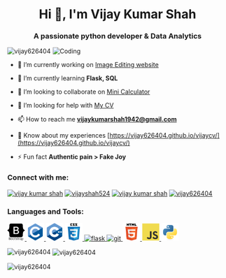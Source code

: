 

<h1 align="center">Hi 👋, I'm Vijay Kumar Shah</h1>
<h3 align="center">A passionate python developer & Data Analytics</h3>
<img align="right" alt="Coding" width="400" src="https://media.tenor.com/rePDfDWO3XoAAAAd/hacking.gif">

<p align="left"> <img src="https://komarev.com/ghpvc/?username=vijay626404&label=Profile%20views&color=0e75b6&style=flat" alt="vijay626404" /> </p>

- 🔭 I’m currently working on [Image Editing website](https://onetwofourimage.onrender.com)

- 🌱 I’m currently learning **Flask, SQL**

- 👯 I’m looking to collaborate on [Mini Calculator](https://minicalculator.onrender.com)

- 🤝 I’m looking for help with [My CV](vijay626404.github.io/vijaycv/)

- 📫 How to reach me **vijaykumarshah1942@gmail.com**

- 📄 Know about my experiences [https://vijay626404.github.io/vijaycv/](https://vijay626404.github.io/vijaycv/)

- ⚡ Fun fact **Authentic pain > Fake Joy**

<h3 align="left">Connect with me:</h3>
<p align="left">
<a href="https://linkedin.com/in/vijay kumar shah" target="blank"><img align="center" src="https://raw.githubusercontent.com/rahuldkjain/github-profile-readme-generator/master/src/images/icons/Social/linked-in-alt.svg" alt="vijay kumar shah" height="30" width="40" /></a>
<a href="https://instagram.com/vijayshah524" target="blank"><img align="center" src="https://raw.githubusercontent.com/rahuldkjain/github-profile-readme-generator/master/src/images/icons/Social/instagram.svg" alt="vijayshah524" height="30" width="40" /></a>
<a href="https://www.hackerrank.com/vijay kumar shah" target="blank"><img align="center" src="https://raw.githubusercontent.com/rahuldkjain/github-profile-readme-generator/master/src/images/icons/Social/hackerrank.svg" alt="vijay kumar shah" height="30" width="40" /></a>
<a href="https://www.leetcode.com/vijay626404" target="blank"><img align="center" src="https://raw.githubusercontent.com/rahuldkjain/github-profile-readme-generator/master/src/images/icons/Social/leet-code.svg" alt="vijay626404" height="30" width="40" /></a>
</p>

<h3 align="left">Languages and Tools:</h3>
<p align="left"> <a href="https://getbootstrap.com" target="_blank" rel="noreferrer"> <img src="https://raw.githubusercontent.com/devicons/devicon/master/icons/bootstrap/bootstrap-plain-wordmark.svg" alt="bootstrap" width="40" height="40"/> </a> <a href="https://www.cprogramming.com/" target="_blank" rel="noreferrer"> <img src="https://raw.githubusercontent.com/devicons/devicon/master/icons/c/c-original.svg" alt="c" width="40" height="40"/> </a> <a href="https://www.w3schools.com/cpp/" target="_blank" rel="noreferrer"> <img src="https://raw.githubusercontent.com/devicons/devicon/master/icons/cplusplus/cplusplus-original.svg" alt="cplusplus" width="40" height="40"/> </a> <a href="https://www.w3schools.com/css/" target="_blank" rel="noreferrer"> <img src="https://raw.githubusercontent.com/devicons/devicon/master/icons/css3/css3-original-wordmark.svg" alt="css3" width="40" height="40"/> </a> <a href="https://flask.palletsprojects.com/" target="_blank" rel="noreferrer"> <img src="https://www.vectorlogo.zone/logos/pocoo_flask/pocoo_flask-icon.svg" alt="flask" width="40" height="40"/> </a> <a href="https://git-scm.com/" target="_blank" rel="noreferrer"> <img src="https://www.vectorlogo.zone/logos/git-scm/git-scm-icon.svg" alt="git" width="40" height="40"/> </a> <a href="https://www.w3.org/html/" target="_blank" rel="noreferrer"> <img src="https://raw.githubusercontent.com/devicons/devicon/master/icons/html5/html5-original-wordmark.svg" alt="html5" width="40" height="40"/> </a> <a href="https://developer.mozilla.org/en-US/docs/Web/JavaScript" target="_blank" rel="noreferrer"> <img src="https://raw.githubusercontent.com/devicons/devicon/master/icons/javascript/javascript-original.svg" alt="javascript" width="40" height="40"/> </a> <a href="https://www.python.org" target="_blank" rel="noreferrer"> <img src="https://raw.githubusercontent.com/devicons/devicon/master/icons/python/python-original.svg" alt="python" width="40" height="40"/> </a> </p>

<p><img align="left" src="https://github-readme-stats.vercel.app/api/top-langs?username=vijay626404&show_icons=true&locale=en&layout=compact" alt="vijay626404" /></p>

<p>&nbsp;<img align="center" src="https://github-readme-stats.vercel.app/api?username=vijay626404&show_icons=true&locale=en" alt="vijay626404" /></p>

<p><img align="center" src="https://github-readme-streak-stats.herokuapp.com/?user=vijay626404&" alt="vijay626404" /></p>
